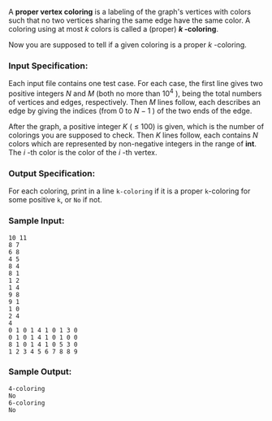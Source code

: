 <!-- Title
Vertex Coloring (25)
-->
A **proper vertex coloring** is a labeling of the graph's vertices with colors
such that no two vertices sharing the same edge have the same color. A
coloring using at most $k$ colors is called a (proper) **$k$ -coloring**.

Now you are supposed to tell if a given coloring is a proper $k$ -coloring.

### Input Specification:

Each input file contains one test case. For each case, the first line gives
two positive integers $N$ and $M$ (both no more than $10^4$ ), being the total
numbers of vertices and edges, respectively. Then $M$ lines follow, each
describes an edge by giving the indices (from 0 to $N-1$ ) of the two ends of
the edge.

After the graph, a positive integer $K$ ( $\le$ 100) is given, which is the
number of colorings you are supposed to check. Then $K$ lines follow, each
contains $N$ colors which are represented by non-negative integers in the
range of **int**. The $i$ -th color is the color of the $i$ -th vertex.

### Output Specification:

For each coloring, print in a line `k-coloring` if it is a proper `k`-coloring
for some positive `k`, or `No` if not.

### Sample Input:

```
10 11
8 7
6 8
4 5
8 4
8 1
1 2
1 4
9 8
9 1
1 0
2 4
4
0 1 0 1 4 1 0 1 3 0
0 1 0 1 4 1 0 1 0 0
8 1 0 1 4 1 0 5 3 0
1 2 3 4 5 6 7 8 8 9
```

### Sample Output:

```
4-coloring
No
6-coloring
No
```
